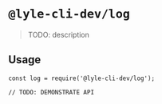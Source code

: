 # `@lyle-cli-dev/log`

> TODO: description

## Usage

```
const log = require('@lyle-cli-dev/log');

// TODO: DEMONSTRATE API
```
